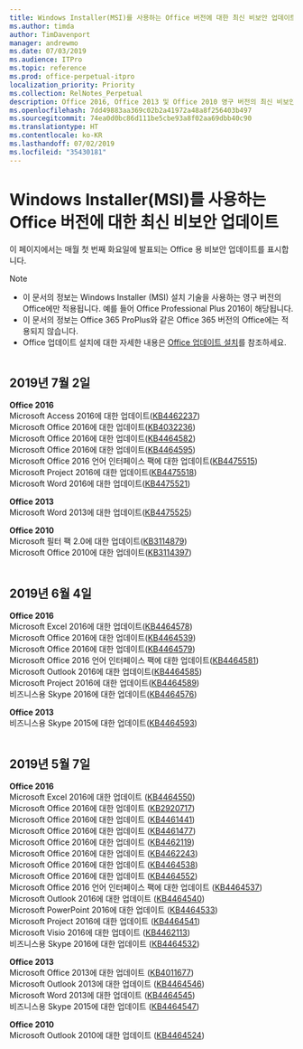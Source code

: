 ```yaml
---
title: Windows Installer(MSI)를 사용하는 Office 버전에 대한 최신 비보안 업데이트
ms.author: timda
author: TimDavenport
manager: andrewmo
ms.date: 07/03/2019
ms.audience: ITPro
ms.topic: reference
ms.prod: office-perpetual-itpro
localization_priority: Priority
ms.collection: RelNotes_Perpetual
description: Office 2016, Office 2013 및 Office 2010 영구 버전의 최신 비보안 업데이트 정보에 대한 링크를 IT 전문가에게 제공합니다.
ms.openlocfilehash: 7dd49883aa369c02b2a41972a48a8f256403b497
ms.sourcegitcommit: 74ea0d0bc86d111be5cbe93a8f02aa69dbb40c90
ms.translationtype: HT
ms.contentlocale: ko-KR
ms.lasthandoff: 07/02/2019
ms.locfileid: "35430181"
---
```

# <a name="latest-non-security-updates-for-versions-of-office-that-use-windows-installer-msi"></a>Windows Installer(MSI)를 사용하는 Office 버전에 대한 최신 비보안 업데이트

이 페이지에서는 매월 첫 번째 화요일에 발표되는 Office 용 비보안 업데이트를 표시합니다.

> [!NOTE]
> - 이 문서의 정보는 Windows Installer (MSI) 설치 기술을 사용하는 영구 버전의 Office에만 적용됩니다. 예를 들어 Office Professional Plus 2016이 해당됩니다.
> - 이 문서의 정보는 Office 365 ProPlus와 같은 Office 365 버전의 Office에는 적용되지 않습니다.
> - Office 업데이트 설치에 대한 자세한 내용은 [Office 업데이트 설치](https://support.office.com/article/2ab296f3-7f03-43a2-8e50-46de917611c5)를 참조하세요.
<br/><br/>

## <a name="july-2-2019"></a>2019년 7월 2일

**Office 2016**<br/>
Microsoft Access 2016에 대한 업데이트([KB4462237](https://support.microsoft.com/help/4462237))<br/>
Microsoft Office 2016에 대한 업데이트([KB4032236](https://support.microsoft.com/help/4032236))<br/>
Microsoft Office 2016에 대한 업데이트([KB4464582](https://support.microsoft.com/help/4464582))<br/>
Microsoft Office 2016에 대한 업데이트([KB4464595](https://support.microsoft.com/help/4464595))<br/>
Microsoft Office 2016 언어 인터페이스 팩에 대한 업데이트([KB4475515](https://support.microsoft.com/help/4475515))<br/>
Microsoft Project 2016에 대한 업데이트([KB4475518](https://support.microsoft.com/help/4475518))<br/>
Microsoft Word 2016에 대한 업데이트([KB4475521](https://support.microsoft.com/help/4475521))<br/>


**Office 2013**<br/>
Microsoft Word 2013에 대한 업데이트([KB4475525](https://support.microsoft.com/help/4475525))<br/>


**Office 2010**<br/>
Microsoft 필터 팩 2.0에 대한 업데이트([KB3114879](https://support.microsoft.com/help/3114879))<br/>Microsoft Office 2010에 대한 업데이트([KB3114397](https://support.microsoft.com/help/3114397))<br/><br/>

## <a name="june-4-2019"></a>2019년 6월 4일

**Office 2016**<br/>
Microsoft Excel 2016에 대한 업데이트([KB4464578](https://support.microsoft.com/help/4464578))<br/>
Microsoft Office 2016에 대한 업데이트([KB4464539](https://support.microsoft.com/help/4464539))<br/>
Microsoft Office 2016에 대한 업데이트([KB4464579](https://support.microsoft.com/help/4464579))<br/>
Microsoft Office 2016 언어 인터페이스 팩에 대한 업데이트([KB4464581](https://support.microsoft.com/help/4464581))<br/>
Microsoft Outlook 2016에 대한 업데이트([KB4464585](https://support.microsoft.com/help/4464585))<br/>
Microsoft Project 2016에 대한 업데이트([KB4464589](https://support.microsoft.com/help/4464589))<br/>
비즈니스용 Skype 2016에 대한 업데이트([KB4464576](https://support.microsoft.com/help/4464576))<br/>

**Office 2013**<br/>
비즈니스용 Skype 2015에 대한 업데이트([KB4464593](https://support.microsoft.com/help/4464593))<br/>
<br/>
## <a name="may-7-2019"></a>2019년 5월 7일

**Office 2016**<br/>
Microsoft Excel 2016에 대한 업데이트 ([KB4464550](https://support.microsoft.com/help/4464550))<br/>
Microsoft Office 2016에 대한 업데이트 ([KB2920717](https://support.microsoft.com/help/2920717))<br/>
Microsoft Office 2016에 대한 업데이트 ([KB4461441](https://support.microsoft.com/help/4461441))<br/>
Microsoft Office 2016에 대한 업데이트 ([KB4461477](https://support.microsoft.com/help/4461477))<br/>
Microsoft Office 2016에 대한 업데이트 ([KB4462119](https://support.microsoft.com/help/4462119))<br/>
Microsoft Office 2016에 대한 업데이트 ([KB4462243](https://support.microsoft.com/help/4462243))<br/>
Microsoft Office 2016에 대한 업데이트 ([KB4464538](https://support.microsoft.com/help/4464538))<br/>
Microsoft Office 2016에 대한 업데이트 ([KB4464552](https://support.microsoft.com/help/4464552))<br/>
Microsoft Office 2016 언어 인터페이스 팩에 대한 업데이트 ([KB4464537](https://support.microsoft.com/help/4464537))<br/>
Microsoft Outlook 2016에 대한 업데이트 ([KB4464540](https://support.microsoft.com/help/4464540))<br/>
Microsoft PowerPoint 2016에 대한 업데이트 ([KB4464533](https://support.microsoft.com/help/4464533))<br/>
Microsoft Project 2016에 대한 업데이트 ([KB4464541](https://support.microsoft.com/help/4464541))<br/>
Microsoft Visio 2016에 대한 업데이트 ([KB4462113](https://support.microsoft.com/help/4462113))<br/>
비즈니스용 Skype 2016에 대한 업데이트 ([KB4464532](https://support.microsoft.com/help/4464532))<br/>

**Office 2013**<br/>
Microsoft Office 2013에 대한 업데이트 ([KB4011677](https://support.microsoft.com/help/4011677))<br/>
Microsoft Outlook 2013에 대한 업데이트 ([KB4464546](https://support.microsoft.com/help/4464546))<br/>
Microsoft Word 2013에 대한 업데이트 ([KB4464545](https://support.microsoft.com/help/4464545))<br/>
비즈니스용 Skype 2015에 대한 업데이트 ([KB4464547](https://support.microsoft.com/help/4464547))<br/>

**Office 2010**<br/>
Microsoft Outlook 2010에 대한 업데이트 ([KB4464524](https://support.microsoft.com/help/4464524))
